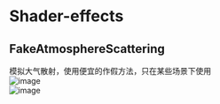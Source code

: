 # Shader-effects
FakeAtmosphereScattering
----
模拟大气散射，使用便宜的作假方法，只在某些场景下使用<br>
![image](https://user-images.githubusercontent.com/11919052/171575167-260ca309-37e2-40cf-8a29-2c1f8709258c.png)<br>
![image](https://user-images.githubusercontent.com/11919052/171575562-b030c764-a85a-4723-8860-94fe839573ab.png)<br>
